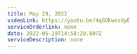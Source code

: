 ```yaml
---
title: May 29, 2022
videoLink: https://youtu.be/4qGQKwxsUyE
serviceOrderlink: none
date: 2022-05-29T14:58:29.807Z
serviceDescription: none
---
```

